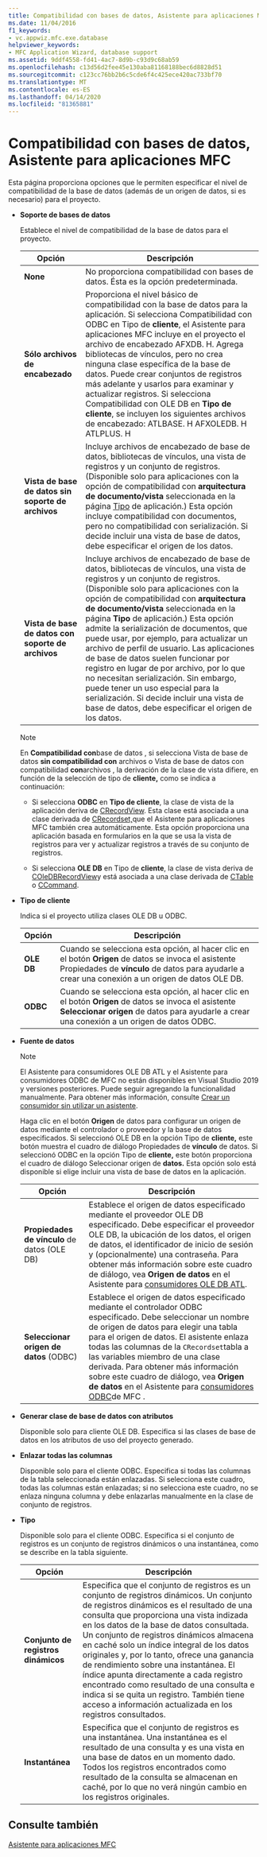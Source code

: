 ```yaml
---
title: Compatibilidad con bases de datos, Asistente para aplicaciones MFC
ms.date: 11/04/2016
f1_keywords:
- vc.appwiz.mfc.exe.database
helpviewer_keywords:
- MFC Application Wizard, database support
ms.assetid: 9ddf4558-fd41-4ac7-8d9b-c93d9c68ab59
ms.openlocfilehash: c13d56d2fee45e130aba81168188bec6d8828d51
ms.sourcegitcommit: c123cc76bb2b6c5cde6f4c425ece420ac733bf70
ms.translationtype: MT
ms.contentlocale: es-ES
ms.lasthandoff: 04/14/2020
ms.locfileid: "81365881"
---
```

# <a name="database-support-mfc-application-wizard"></a>Compatibilidad con bases de datos, Asistente para aplicaciones MFC

Esta página proporciona opciones que le permiten especificar el nivel de compatibilidad de la base de datos (además de un origen de datos, si es necesario) para el proyecto.

- **Soporte de bases de datos**

   Establece el nivel de compatibilidad de la base de datos para el proyecto.

   |Opción|Descripción|
   |------------|-----------------|
   |**None**|No proporciona compatibilidad con bases de datos. Ésta es la opción predeterminada.|
   |**Sólo archivos de encabezado**|Proporciona el nivel básico de compatibilidad con la base de datos para la aplicación. Si selecciona Compatibilidad con ODBC en Tipo de **cliente**, el Asistente para aplicaciones MFC incluye en el proyecto el archivo de encabezado AFXDB. H. Agrega bibliotecas de vínculos, pero no crea ninguna clase específica de la base de datos. Puede crear conjuntos de registros más adelante y usarlos para examinar y actualizar registros. Si selecciona Compatibilidad con OLE DB en **Tipo de cliente**, se incluyen los siguientes archivos de encabezado: ATLBASE. H AFXOLEDB. H ATLPLUS. H|
   |**Vista de base de datos sin soporte de archivos**|Incluye archivos de encabezado de base de datos, bibliotecas de vínculos, una vista de registros y un conjunto de registros. (Disponible solo para aplicaciones con la opción de compatibilidad con **arquitectura de documento/vista** seleccionada en la página [Tipo](../../mfc/reference/application-type-mfc-application-wizard.md) de aplicación.) Esta opción incluye compatibilidad con documentos, pero no compatibilidad con serialización. Si decide incluir una vista de base de datos, debe especificar el origen de los datos.|
   |**Vista de base de datos con soporte de archivos**|Incluye archivos de encabezado de base de datos, bibliotecas de vínculos, una vista de registros y un conjunto de registros. (Disponible solo para aplicaciones con la opción de compatibilidad con **arquitectura de documento/vista** seleccionada en la página **Tipo** de aplicación.) Esta opción admite la serialización de documentos, que puede usar, por ejemplo, para actualizar un archivo de perfil de usuario. Las aplicaciones de base de datos suelen funcionar por registro en lugar de por archivo, por lo que no necesitan serialización. Sin embargo, puede tener un uso especial para la serialización. Si decide incluir una vista de base de datos, debe especificar el origen de los datos.|

   > [!NOTE]
   > En **Compatibilidad con**base de datos , si selecciona Vista de base de datos **sin compatibilidad con** archivos o Vista de base de datos con compatibilidad **con**archivos , la derivación de la clase de vista difiere, en función de la selección de tipo de **cliente,** como se indica a continuación:

  - Si selecciona **ODBC** en **Tipo de cliente**, la clase de vista de la aplicación deriva de [CRecordView](../../mfc/reference/crecordview-class.md). Esta clase está asociada a una clase derivada de [CRecordset,](../../mfc/reference/crecordset-class.md)que el Asistente para aplicaciones MFC también crea automáticamente. Esta opción proporciona una aplicación basada en formularios en la que se usa la vista de registros para ver y actualizar registros a través de su conjunto de registros.

  - Si selecciona **OLE DB** en Tipo de **cliente**, la clase de vista deriva de [COleDBRecordView](../../mfc/reference/coledbrecordview-class.md)y está asociada a una clase derivada de [CTable](../../data/oledb/ctable-class.md) o [CCommand](../../data/oledb/ccommand-class.md).

- **Tipo de cliente**

   Indica si el proyecto utiliza clases OLE DB u ODBC.

   |Opción|Descripción|
   |------------|-----------------|
   |**OLE DB**|Cuando se selecciona esta opción, al hacer clic en el botón **Origen** de datos se invoca el asistente Propiedades de **vínculo** de datos para ayudarle a crear una conexión a un origen de datos OLE DB.|
   |**ODBC**|Cuando se selecciona esta opción, al hacer clic en el botón **Origen** de datos se invoca el asistente **Seleccionar origen** de datos para ayudarle a crear una conexión a un origen de datos ODBC.|

- **Fuente de datos**

   > [!NOTE]
   > El Asistente para consumidores OLE DB ATL y el Asistente para consumidores ODBC de MFC no están disponibles en Visual Studio 2019 y versiones posteriores. Puede seguir agregando la funcionalidad manualmente. Para obtener más información, consulte [Crear un consumidor sin utilizar un asistente](../../data/oledb/creating-a-consumer-without-using-a-wizard.md).

   Haga clic en el botón **Origen** de datos para configurar un origen de datos mediante el controlador o proveedor y la base de datos especificados. Si seleccionó OLE DB en la opción Tipo de **cliente,** este botón muestra el cuadro de diálogo Propiedades de **vínculo** de datos. Si seleccionó ODBC en la opción Tipo de **cliente,** este botón proporciona el cuadro de diálogo Seleccionar origen de **datos.** Esta opción solo está disponible si elige incluir una vista de base de datos en la aplicación.

   |Opción|Descripción|
   |------------|-----------------|
   |**Propiedades de vínculo** de datos (OLE DB)|Establece el origen de datos especificado mediante el proveedor OLE DB especificado. Debe especificar el proveedor OLE DB, la ubicación de los datos, el origen de datos, el identificador de inicio de sesión y (opcionalmente) una contraseña. Para obtener más información sobre este cuadro de diálogo, vea **Origen de datos** en el Asistente para [consumidores OLE DB ATL](../../atl/reference/atl-ole-db-consumer-wizard.md).|
   |**Seleccionar origen de datos** (ODBC)|Establece el origen de datos especificado mediante el controlador ODBC especificado. Debe seleccionar un nombre de origen de datos para elegir una tabla para el origen de datos. El asistente enlaza todas las columnas de la `CRecordset`tabla a las variables miembro de una clase derivada. Para obtener más información sobre este cuadro de diálogo, vea **Origen de datos** en el Asistente para [consumidores ODBC](../../mfc/reference/mfc-odbc-consumer-wizard.md)de MFC .|

- **Generar clase de base de datos con atributos**

   Disponible solo para cliente OLE DB. Especifica si las clases de base de datos en los atributos de uso del proyecto generado.

- **Enlazar todas las columnas**

   Disponible solo para el cliente ODBC. Especifica si todas las columnas de la tabla seleccionada están enlazadas. Si selecciona este cuadro, todas las columnas están enlazadas; si no selecciona este cuadro, no se enlaza ninguna columna y debe enlazarlas manualmente en la clase de conjunto de registros.

- **Tipo**

   Disponible solo para el cliente ODBC. Especifica si el conjunto de registros es un conjunto de registros dinámicos o una instantánea, como se describe en la tabla siguiente.

   |Opción|Descripción|
   |------------|-----------------|
   |**Conjunto de registros dinámicos**|Especifica que el conjunto de registros es un conjunto de registros dinámicos. Un conjunto de registros dinámicos es el resultado de una consulta que proporciona una vista indizada en los datos de la base de datos consultada. Un conjunto de registros dinámicos almacena en caché solo un índice integral de los datos originales y, por lo tanto, ofrece una ganancia de rendimiento sobre una instantánea. El índice apunta directamente a cada registro encontrado como resultado de una consulta e indica si se quita un registro. También tiene acceso a información actualizada en los registros consultados.|
   |**Instantánea**|Especifica que el conjunto de registros es una instantánea. Una instantánea es el resultado de una consulta y es una vista en una base de datos en un momento dado. Todos los registros encontrados como resultado de la consulta se almacenan en caché, por lo que no verá ningún cambio en los registros originales.|

## <a name="see-also"></a>Consulte también

[Asistente para aplicaciones MFC](../../mfc/reference/mfc-application-wizard.md)

